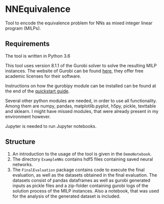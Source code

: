 # NNEquivalence # 

Tool to encode the equivalence problem for NNs as mixed integer linear program (MILPs).

## Requirements ##

The tool is written in Python 3.6

This tool uses version 8.1.1 of the Gurobi solver to solve the resulting MILP instances.
The website of Gurobi can be found [here](https://www.gurobi.com/ "Gurobi Website"), they offer free academic licenses for their software.

Instructions on how the gurobipy module can be installed can be found at the end of the [quickstart guide](https://www.gurobi.com/documentation/8.1/quickstart_mac/py_building_and_running_th.html).

Several other python modules are needed, in order to use all functionality. 
Among them are numpy, pandas, matplotlib.pyplot, h5py, pickle, texttable and sklearn. I might have missed modules, that were already present in my environment however.

Jupyter is needed to run Jupyter notebooks.

## Structure ##

1. An introduction to the usage of the tool is given in the `DemoNotebook`.
2. The directory `ExampleNNs` contains hdf5 files containing saved neural networks.
3. The `FinalEvaluation` package contains code to execute the final evaluation, as well as the datasets obtained in the final evaluation. The datasets consist of pandas dataframes as well as gurobi generated inputs as pickle files and a zip-folder containing gurobi logs of the solution process of the MILP instances. Also a notebook, that was used for the analysis of the generated dataset is included.
